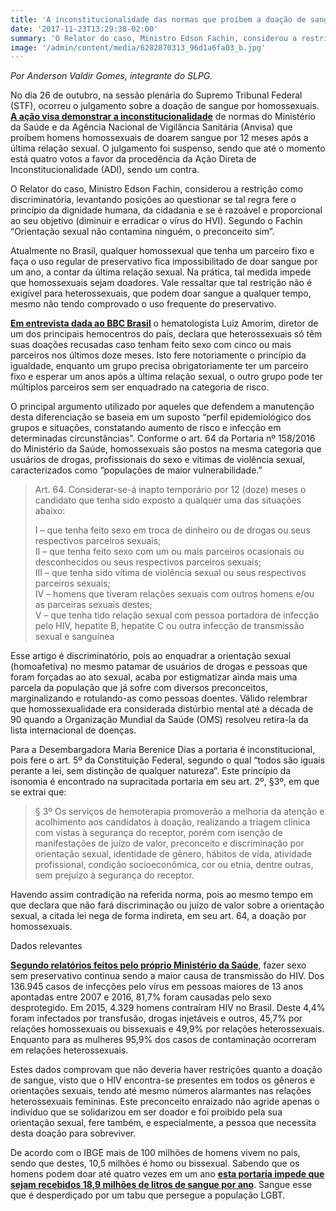 ```yaml
---
title: 'A inconstitucionalidade das normas que proíbem a doação de sangue por homossexuais'
date: '2017-11-23T13:29:38-02:00'
summary: 'O Relator do caso, Ministro Edson Fachin, considerou a restrição como discriminatória, levantando posições ao questionar se tal regra fere o princípio da dignidade humana, da cidadania e se é razoável e proporcional ao seu objetivo (diminuir e erradicar o vírus do HVI). Segundo o Fachin “Orientação sexual não contamina ninguém, o preconceito sim”.'
image: '/admin/content/media/6282870313_96d1a6fa03_b.jpg'
---
```


_Por Anderson Valdir Gomes, integrante do SLPG._

No dia 26 de outubro, na sessão plenária do Supremo Tribunal Federal (STF), ocorreu o julgamento sobre a doação de sangue por homossexuais. **[A ação visa demonstrar a inconstitucionalidade](http://www.stf.jus.br/portal/processo/verProcessoAndamento.asp?incidente=4996495)** de normas do Ministério da Saúde e da Agência Nacional de Vigilância Sanitária (Anvisa) que proíbem homens homossexuais de doarem sangue por 12 meses após a última relação sexual. O julgamento foi suspenso, sendo que até o momento está quatro votos a favor da procedência da Ação Direta de Inconstitucionalidade (ADI), sendo um contra.

O Relator do caso, Ministro Edson Fachin, considerou a restrição como discriminatória, levantando posições ao questionar se tal regra fere o princípio da dignidade humana, da cidadania e se é razoável e proporcional ao seu objetivo (diminuir e erradicar o vírus do HVI). Segundo o Fachin “Orientação sexual não contamina ninguém, o preconceito sim”.

Atualmente no Brasil, qualquer homossexual que tenha um parceiro fixo e faça o uso regular de preservativo fica impossibilitado de doar sangue por um ano, a contar da última relação sexual. Na prática, tal medida impede que homossexuais sejam doadores. Vale ressaltar que tal restrição não é exigível para heterossexuais, que podem doar sangue a qualquer tempo, mesmo não tendo comprovado o uso frequente do preservativo.

**[Em entrevista dada ao BBC Brasil](https://g1.globo.com/bemestar/noticia/apos-fachin-defender-que-veto-a-doacao-de-sangue-por-gays-e-inconstitucional-stf-retoma-julgamento-entenda.ghtml)** o hematologista Luiz Amorim, diretor de um dos principais hemocentros do país, declara que heterossexuais só têm suas doações recusadas caso tenham feito sexo com cinco ou mais parceiros nos últimos doze meses. Isto fere notoriamente o princípio da igualdade, enquanto um grupo precisa obrigatoriamente ter um parceiro fixo e esperar um anos após a última relação sexual, o outro grupo pode ter múltiplos parceiros sem ser enquadrado na categoria de risco.

O principal argumento utilizado por aqueles que defendem a manutenção desta diferenciação se baseia em um suposto “perfil epidemiológico dos grupos e situações, constatando aumento de risco e infecção em determinadas circunstâncias”. Conforme o art. 64 da Portaria nº 158/2016 do Ministério da Saúde, homossexuais são postos na mesma categoria que usuários de drogas, profissionais do sexo e vítimas de violência sexual, caracterizados como “populações de maior vulnerabilidade.”

> Art. 64. Considerar-se-á inapto temporário por 12 (doze) meses o candidato que tenha sido exposto a qualquer uma das situações abaixo:
>
> I – que tenha feito sexo em troca de dinheiro ou de drogas ou seus respectivos parceiros sexuais;  
> II – que tenha feito sexo com um ou mais parceiros ocasionais ou desconhecidos ou seus respectivos parceiros sexuais;  
> III – que tenha sido vítima de violência sexual ou seus respectivos parceiros sexuais;  
> IV – homens que tiveram relações sexuais com outros homens e/ou as parceiras sexuais destes;  
> V – que tenha tido relação sexual com pessoa portadora de infecção pelo HIV, hepatite B, hepatite C ou outra infecção de transmissão sexual e sanguínea

Esse artigo é discriminatório, pois ao enquadrar a orientação sexual (homoafetiva) no mesmo patamar de usuários de drogas e pessoas que foram forçadas ao ato sexual, acaba por estigmatizar ainda mais uma parcela da população que já sofre com diversos preconceitos, marginalizando e rotulando-as como pessoas doentes. Válido relembrar que homossexualidade era considerada distúrbio mental até a década de 90 quando a Organização Mundial da Saúde (OMS) resolveu retira-la da lista internacional de doenças.

Para a Desembargadora Maria Berenice Dias a portaria é inconstitucional, pois fere o art. 5º da Constituição Federal, segundo o qual “todos são iguais perante a lei, sem distinção de qualquer natureza”. Este princípio da isonomia é encontrado na supracitada portaria em seu art. 2º, §3º, em que se extrai que:

> § 3º Os serviços de hemoterapia promoverão a melhoria da atenção e acolhimento aos candidatos à doação, realizando a triagem clínica com vistas à segurança do receptor, porém com isenção de manifestações de juízo de valor, preconceito e discriminação por orientação sexual, identidade de gênero, hábitos de vida, atividade profissional, condição socioeconômica, cor ou etnia, dentre outras, sem prejuízo à segurança do receptor.

Havendo assim contradição na referida norma, pois ao mesmo tempo em que declara que não fará discriminação ou juízo de valor sobre a orientação sexual, a citada lei nega de forma indireta, em seu art. 64, a doação por homossexuais.

Dados relevantes

**[Segundo relatórios feitos pelo próprio Ministério da Saúde](http://www.aids.gov.br/pt-br/pub/2015/boletim-epidemiologico-hivaids-2015)**, fazer sexo sem preservativo continua sendo a maior causa de transmissão do HIV. Dos 136.945 casos de infecções pelo vírus em pessoas maiores de 13 anos apontadas entre 2007 e 2016, 81,7% foram causadas pelo sexo desprotegido. Em 2015, 4.329 homens contraíram HIV no Brasil. Deste 4,4% foram infectados por transfusão, drogas injetáveis e outros, 45,7% por relações homossexuais ou bissexuais e 49,9% por relações heterossexuais. Enquanto para as mulheres 95,9% dos casos de contaminação ocorreram em relações heterossexuais.

Estes dados comprovam que não deveria haver restrições quanto a doação de sangue, visto que o HIV encontra-se presentes em todos os gêneros e orientações sexuais, tendo até mesmo números alarmantes nas relações heterossexuais femininas. Este preconceito enraizado não agride apenas o indivíduo que se solidarizou em ser doador e foi proibido pela sua orientação sexual, fere também, e especialmente, a pessoa que necessita desta doação para sobreviver.

De acordo com o IBGE mais de 100 milhões de homens vivem no país, sendo que destes, 10,5 milhões é homo ou bissexual. Sabendo que os homens podem doar até quatro vezes em um ano [**esta portaria impede que sejam recebidos 18,9 milhões de litros de sangue por ano**](https://super.abril.com.br/saude/brasil-desperdica-18-milhoes-de-litros-de-sangue-ao-ano-por-preconceito/). Sangue esse que é desperdiçado por um tabu que persegue a população LGBT.
